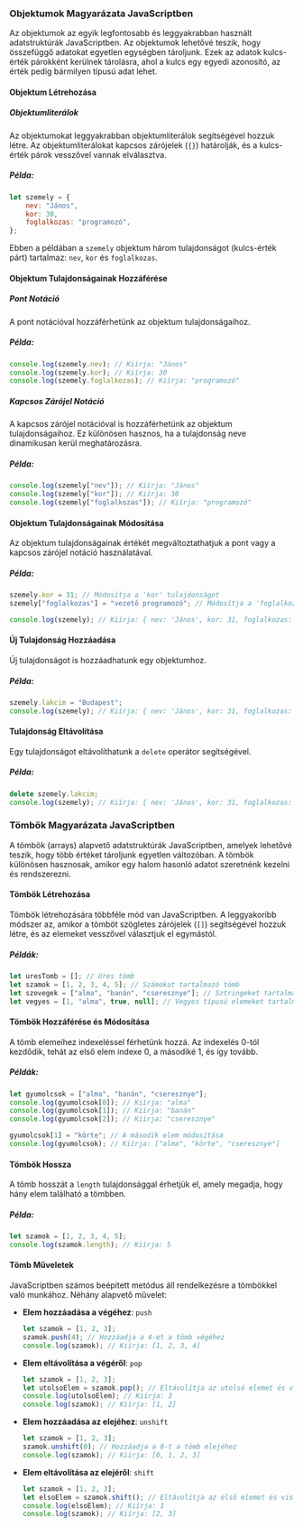 ### Objektumok Magyarázata JavaScriptben

Az objektumok az egyik legfontosabb és leggyakrabban használt adatstruktúrák JavaScriptben. Az objektumok lehetővé teszik, hogy összefüggő adatokat egyetlen egységben tároljunk. Ezek az adatok kulcs-érték párokként kerülnek tárolásra, ahol a kulcs egy egyedi azonosító, az érték pedig bármilyen típusú adat lehet.

#### Objektum Létrehozása

##### Objektumliterálok

Az objektumokat leggyakrabban objektumliterálok segítségével hozzuk létre. Az objektumliterálokat kapcsos zárójelek (`{}`) határolják, és a kulcs-érték párok vesszővel vannak elválasztva.

##### Példa:

```javascript
let szemely = {
    nev: "János",
    kor: 30,
    foglalkozas: "programozó",
};
```

Ebben a példában a `szemely` objektum három tulajdonságot (kulcs-érték párt) tartalmaz: `nev`, `kor` és `foglalkozas`.

#### Objektum Tulajdonságainak Hozzáférése

##### Pont Notáció

A pont notációval hozzáférhetünk az objektum tulajdonságaihoz.

##### Példa:

```javascript
console.log(szemely.nev); // Kiírja: "János"
console.log(szemely.kor); // Kiírja: 30
console.log(szemely.foglalkozas); // Kiírja: "programozó"
```

##### Kapcsos Zárójel Notáció

A kapcsos zárójel notációval is hozzáférhetünk az objektum tulajdonságaihoz. Ez különösen hasznos, ha a tulajdonság neve dinamikusan kerül meghatározásra.

##### Példa:

```javascript
console.log(szemely["nev"]); // Kiírja: "János"
console.log(szemely["kor"]); // Kiírja: 30
console.log(szemely["foglalkozas"]); // Kiírja: "programozó"
```

#### Objektum Tulajdonságainak Módosítása

Az objektum tulajdonságainak értékét megváltoztathatjuk a pont vagy a kapcsos zárójel notáció használatával.

##### Példa:

```javascript
szemely.kor = 31; // Módosítja a 'kor' tulajdonságot
szemely["foglalkozas"] = "vezető programozó"; // Módosítja a 'foglalkozas' tulajdonságot

console.log(szemely); // Kiírja: { nev: 'János', kor: 31, foglalkozas: 'vezető programozó' }
```

#### Új Tulajdonság Hozzáadása

Új tulajdonságot is hozzáadhatunk egy objektumhoz.

##### Példa:

```javascript
szemely.lakcim = "Budapest";
console.log(szemely); // Kiírja: { nev: 'János', kor: 31, foglalkozas: 'vezető programozó', lakcim: 'Budapest' }
```

#### Tulajdonság Eltávolítása

Egy tulajdonságot eltávolíthatunk a `delete` operátor segítségével.

##### Példa:

```javascript
delete szemely.lakcim;
console.log(szemely); // Kiírja: { nev: 'János', kor: 31, foglalkozas: 'vezető programozó' }
```

### Tömbök Magyarázata JavaScriptben

A tömbök (arrays) alapvető adatstruktúrák JavaScriptben, amelyek lehetővé teszik, hogy több értéket tároljunk egyetlen változóban. A tömbök különösen hasznosak, amikor egy halom hasonló adatot szeretnénk kezelni és rendszerezni.

#### Tömbök Létrehozása

Tömbök létrehozására többféle mód van JavaScriptben. A leggyakoribb módszer az, amikor a tömböt szögletes zárójelek (`[]`) segítségével hozzuk létre, és az elemeket vesszővel választjuk el egymástól.

##### Példák:

```javascript
let uresTomb = []; // Üres tömb
let szamok = [1, 2, 3, 4, 5]; // Számokat tartalmazó tömb
let szovegek = ["alma", "banán", "cseresznye"]; // Sztringeket tartalmazó tömb
let vegyes = [1, "alma", true, null]; // Vegyes típusú elemeket tartalmazó tömb
```

#### Tömbök Hozzáférése és Módosítása

A tömb elemeihez indexeléssel férhetünk hozzá. Az indexelés 0-tól kezdődik, tehát az első elem indexe 0, a másodiké 1, és így tovább.

##### Példák:

```javascript
let gyumolcsok = ["alma", "banán", "cseresznye"];
console.log(gyumolcsok[0]); // Kiírja: "alma"
console.log(gyumolcsok[1]); // Kiírja: "banán"
console.log(gyumolcsok[2]); // Kiírja: "cseresznye"

gyumolcsok[1] = "körte"; // A második elem módosítása
console.log(gyumolcsok); // Kiírja: ["alma", "körte", "cseresznye"]
```

#### Tömbök Hossza

A tömb hosszát a `length` tulajdonsággal érhetjük el, amely megadja, hogy hány elem található a tömbben.

##### Példa:

```javascript
let szamok = [1, 2, 3, 4, 5];
console.log(szamok.length); // Kiírja: 5
```

#### Tömb Műveletek

JavaScriptben számos beépített metódus áll rendelkezésre a tömbökkel való munkához. Néhány alapvető művelet:

-   **Elem hozzáadása a végéhez**: `push`

    ```javascript
    let szamok = [1, 2, 3];
    szamok.push(4); // Hozzáadja a 4-et a tömb végéhez
    console.log(szamok); // Kiírja: [1, 2, 3, 4]
    ```

-   **Elem eltávolítása a végéről**: `pop`

    ```javascript
    let szamok = [1, 2, 3];
    let utolsoElem = szamok.pop(); // Eltávolítja az utolsó elemet és visszaadja azt
    console.log(utolsoElem); // Kiírja: 3
    console.log(szamok); // Kiírja: [1, 2]
    ```

-   **Elem hozzáadása az elejéhez**: `unshift`

    ```javascript
    let szamok = [1, 2, 3];
    szamok.unshift(0); // Hozzáadja a 0-t a tömb elejéhez
    console.log(szamok); // Kiírja: [0, 1, 2, 3]
    ```

-   **Elem eltávolítása az elejéről**: `shift`

    ```javascript
    let szamok = [1, 2, 3];
    let elsoElem = szamok.shift(); // Eltávolítja az első elemet és visszaadja azt
    console.log(elsoElem); // Kiírja: 1
    console.log(szamok); // Kiírja: [2, 3]
    ```
